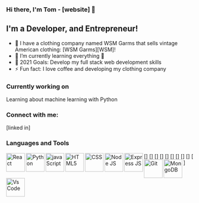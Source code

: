### Hi there, I'm Tom - [website] 👋

## I'm a Developer, and Entrepreneur!

- 🔭 I have a clothing company named WSM Garms that sells vintage American clothing: [WSM Garms][WSM]!
- 🌱 I’m currently learning everything 🤣
- 🥅 2021 Goals: Develop my full stack web development skills
- ⚡ Fun fact: I love coffee and developing my clothing company 



### Currently working on 

Learning about machine learning with Python

### Connect with me:

[linked in] 



### Languages and Tools

[<img align="left" alt="React" width="50px" src="https://img.icons8.com/color/96/000000/react-native.png" />]
[<img align="left" alt="Python" width="50px" src="https://img.icons8.com/color/96/000000/python--v1.png" />] 
[<img align="left" alt="javaScript" width="50px" src="https://img.icons8.com/color/96/000000/javascript--v1.png" />]
[<img align="left" alt="HTML5" width="50px" src="https://img.icons8.com/color/96/000000/html-5--v1.png" />] 
[<img align="left" alt="CSS" width="50px" src="https://img.icons8.com/color/96/000000/css3.png" />]
[<img align="left" alt="Node JS" width="50px" src="https://img.icons8.com/color/96/000000/nodejs.png" />] 
[<img align="left" alt="Express JS" width="50px" src="https://img.icons8.com/ios/100/000000/js.png" />] 
[<img align="left" alt="Git" width="50px" src="https://img.icons8.com/color/96/000000/git.png" />] 
[<img align="left" alt="MongoDB" width="50px" src="https://img.icons8.com/color/96/000000/mongodb.png" />]
[<img align="left" alt="Vs Code" width="50px" src="https://img.icons8.com/color/96/000000/visual-studio-code-2019.png" />] 



